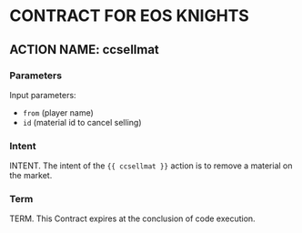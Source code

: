 # CONTRACT FOR EOS KNIGHTS

## ACTION NAME: ccsellmat

### Parameters
Input parameters:

* `from` (player name)
* `id` (material id to cancel selling)

### Intent
INTENT. The intent of the `{{ ccsellmat }}` action is to remove a material on the market. 

### Term
TERM. This Contract expires at the conclusion of code execution.